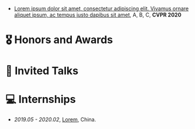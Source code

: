 - [Lorem ipsum dolor sit amet, consectetur adipiscing elit. Vivamus ornare aliquet ipsum, ac tempus justo dapibus sit amet](https://github.com), A, B, C, **CVPR 2020**
# 🎖 Honors and Awards

# 💬 Invited Talks


# 💻 Internships
- *2019.05 - 2020.02*, [Lorem](https://github.com/), China.